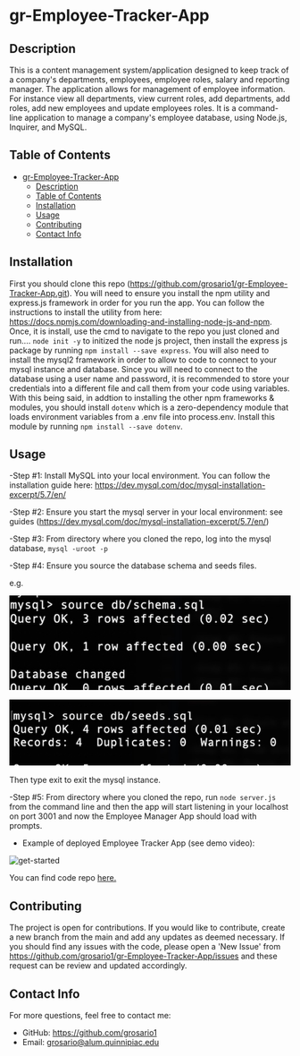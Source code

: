 # gr-Employee-Tracker-App
## Description

This is a content management system/application designed to keep track of a company's departments, employees, employee roles, salary and reporting manager. The application allows for management of employee information. For instance view all departments, view current roles, add departments, add roles, add new employees and update employees roles. It is a command-line application to manage a company's employee database, using Node.js, Inquirer, and MySQL.

## Table of Contents
- [gr-Employee-Tracker-App](#gr-employee-tracker-app)
  - [Description](#description)
  - [Table of Contents](#table-of-contents)
  - [Installation](#installation)
  - [Usage](#usage)
  - [Contributing](#contributing)
  - [Contact Info](#contact-info)

## Installation 

First you should clone this repo (https://github.com/grosario1/gr-Employee-Tracker-App.git). You will need to ensure you install the npm utility and express.js framework in order for you run the app. You can follow the instructions to install the utility from here: https://docs.npmjs.com/downloading-and-installing-node-js-and-npm. Once, it is install, use the cmd to navigate to the repo you just cloned and run.... `node init -y` to initized the node js project, then install the express js package by running `npm install --save express`. You will also need to install the mysql2 framework in order to allow to code to connect to your mysql instance and database. Since you will need to connect to the database using a user name and password, it is recommended to store your credentials into a different file and call them from your code using variables. With this being said, in addtion to installing the other npm frameworks & modules, you should install `dotenv` which is a zero-dependency module that loads environment variables from a .env file into process.env. Install this module by running `npm install --save dotenv`.
## Usage

-Step #1: Install MySQL into your local environment. You can follow the installation guide here: https://dev.mysql.com/doc/mysql-installation-excerpt/5.7/en/

-Step #2: Ensure you start the mysql server in your local environment: see guides (https://dev.mysql.com/doc/mysql-installation-excerpt/5.7/en/)

-Step #3: From directory where you cloned the repo, log into the mysql database, `mysql -uroot -p`

-Step #4: Ensure you source the database schema and seeds files.

e.g.

![schema](assets/source-schema.jpg)

![seeds](assets/source-seeds.jpg)


Then type exit to exit the mysql instance.

-Step #5: From directory where you cloned the repo, run `node server.js` from the command line and then the app will start listening in your localhost on port 3001 and now the Employee Manager App should load with prompts.

- Example of deployed Employee Tracker App (see demo video):

![get-started]("./../public/assets/get-started-page.jpg)



You can find code repo [here.](https://github.com/grosario1/gr-Employee-Tracker-App) 

## Contributing
The project is open for contributions. If you would like to contribute, create a new branch from the main and add any updates as deemed necessary. If you should find any issues with the code, please open a 'New Issue' from https://github.com/grosario1/gr-Employee-Tracker-App/issues and these request can be review and updated accordingly.
## Contact Info
For more questions, feel free to contact me:

- GitHub: https://github.com/grosario1
- Email: grosario@alum.quinnipiac.edu
